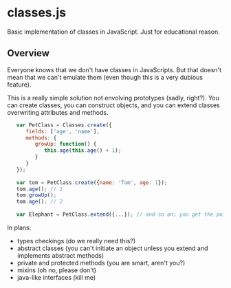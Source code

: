 classes.js
==========

Basic implementation of classes in JavaScript. Just for educational reason.

Overview
----------
Everyone knows that we don't have classes in JavaScripts. But that doesn't mean that we can't emulate them (even though this is a very dubious feature). 

This is a really simple solution not envolving prototypes (sadly, right?). You can create classes, you can construct objects, and you can extend classes overwriting attributes and methods.

``` JavaScript
   var PetClass = Classes.create({
      fields: ['age', 'name'],
      methods: { 
         growUp: function() {
            this.age(this.age() + 1);   
         }   
      }
   });
   
   var tom = PetClass.create({name: 'Tom', age: 1});
   tom.age(); // 1
   tom.growUp();
   tom.age(); // 2
   
   var Elephant = PetClass.extend({...}); // and so on; you get the point
```


In plans: 

 - types checkings (do we really need this?) 
 - abstract classes (you can't initiate an object unless you extend and implements abstract methods)
 - private and protected methods (you are smart, aren't you?)
 - mixins (oh no, please don't)
 - java-like interfaces (kill me)
